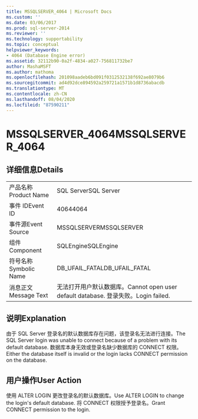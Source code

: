 ```yaml
---
title: MSSQLSERVER_4064 | Microsoft Docs
ms.custom: ''
ms.date: 03/06/2017
ms.prod: sql-server-2014
ms.reviewer: ''
ms.technology: supportability
ms.topic: conceptual
helpviewer_keywords:
- 4064 (Database Engine error)
ms.assetid: 32112b90-0a2f-4834-a027-756811732be7
author: MashaMSFT
ms.author: mathoma
ms.openlocfilehash: 201098aadeb6bd091f0312532138f692ae8079b6
ms.sourcegitcommit: ad4d92dce894592a259721a1571b1d8736abacdb
ms.translationtype: MT
ms.contentlocale: zh-CN
ms.lasthandoff: 08/04/2020
ms.locfileid: "87590211"
---
```

# <a name="mssqlserver_4064"></a><span data-ttu-id="206e2-102">MSSQLSERVER_4064</span><span class="sxs-lookup"><span data-stu-id="206e2-102">MSSQLSERVER_4064</span></span>
    
## <a name="details"></a><span data-ttu-id="206e2-103">详细信息</span><span class="sxs-lookup"><span data-stu-id="206e2-103">Details</span></span>  
  
|||  
|-|-|  
|<span data-ttu-id="206e2-104">产品名称</span><span class="sxs-lookup"><span data-stu-id="206e2-104">Product Name</span></span>|<span data-ttu-id="206e2-105">SQL Server</span><span class="sxs-lookup"><span data-stu-id="206e2-105">SQL Server</span></span>|  
|<span data-ttu-id="206e2-106">事件 ID</span><span class="sxs-lookup"><span data-stu-id="206e2-106">Event ID</span></span>|<span data-ttu-id="206e2-107">4064</span><span class="sxs-lookup"><span data-stu-id="206e2-107">4064</span></span>|  
|<span data-ttu-id="206e2-108">事件源</span><span class="sxs-lookup"><span data-stu-id="206e2-108">Event Source</span></span>|<span data-ttu-id="206e2-109">MSSQLSERVER</span><span class="sxs-lookup"><span data-stu-id="206e2-109">MSSQLSERVER</span></span>|  
|<span data-ttu-id="206e2-110">组件</span><span class="sxs-lookup"><span data-stu-id="206e2-110">Component</span></span>|<span data-ttu-id="206e2-111">SQLEngine</span><span class="sxs-lookup"><span data-stu-id="206e2-111">SQLEngine</span></span>|  
|<span data-ttu-id="206e2-112">符号名称</span><span class="sxs-lookup"><span data-stu-id="206e2-112">Symbolic Name</span></span>|<span data-ttu-id="206e2-113">DB_UFAIL_FATAL</span><span class="sxs-lookup"><span data-stu-id="206e2-113">DB_UFAIL_FATAL</span></span>|  
|<span data-ttu-id="206e2-114">消息正文</span><span class="sxs-lookup"><span data-stu-id="206e2-114">Message Text</span></span>|<span data-ttu-id="206e2-115">无法打开用户默认数据库。</span><span class="sxs-lookup"><span data-stu-id="206e2-115">Cannot open user default database.</span></span> <span data-ttu-id="206e2-116">登录失败。</span><span class="sxs-lookup"><span data-stu-id="206e2-116">Login failed.</span></span>|  
  
## <a name="explanation"></a><span data-ttu-id="206e2-117">说明</span><span class="sxs-lookup"><span data-stu-id="206e2-117">Explanation</span></span>  
 <span data-ttu-id="206e2-118">由于 SQL Server 登录名的默认数据库存在问题，该登录名无法进行连接。</span><span class="sxs-lookup"><span data-stu-id="206e2-118">The SQL Server login was unable to connect because of a problem with its default database.</span></span> <span data-ttu-id="206e2-119">数据库本身无效或登录名缺少数据库的 CONNECT 权限。</span><span class="sxs-lookup"><span data-stu-id="206e2-119">Either the database itself is invalid or the login lacks CONNECT permission on the database.</span></span>  
  
## <a name="user-action"></a><span data-ttu-id="206e2-120">用户操作</span><span class="sxs-lookup"><span data-stu-id="206e2-120">User Action</span></span>  
 <span data-ttu-id="206e2-121">使用 ALTER LOGIN 更改登录名的默认数据库。</span><span class="sxs-lookup"><span data-stu-id="206e2-121">Use ALTER LOGIN to change the login's default database.</span></span> <span data-ttu-id="206e2-122">将 CONNECT 权限授予登录名。</span><span class="sxs-lookup"><span data-stu-id="206e2-122">Grant CONNECT permission to the login.</span></span>  
  
  
